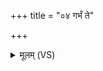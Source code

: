 +++
title = "०४ गर्भं ते"

+++
<details><summary>मूलम् (VS)</summary>

गर्भं॑ ते मि॒त्रावरु॑णौ॒ गर्भं॑ दे॒वो बृह॒स्पतिः॑।  
गर्भं॑ त॒ इन्द्र॑श्चा॒ग्निश्च॒ गर्भं॑ धा॒ता द॑धातु ते ॥
</details>